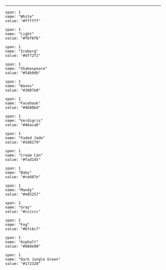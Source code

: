 -------
```color
span: 1
name: "White"
value: "#ffffff"
```
```color
span: 1
name: "Light"
value: "#f6f6f6"
```
```color
span: 1
name: "Iceberg"
value: "#dff2f2"
```
```color
span: 1
name: "Shakespeare"
value: "#54b9db"
```
```color
span: 1
name: "Waves"
value: "#3087e8"
```
```color
span: 1
name: "Facebook"
value: "#4b80bd"
```
```color
span: 1
name: "Verdigris"
value: "#46aca6"
```
```color
span: 1
name: "Faded Jade"
value: "#3d8279"
```
```color
span: 1
name: "Cream Can"
value: "#fad145"
```
```color
span: 1
name: "Baby"
value: "#ce887e"
```
```color
span: 1
name: "Mandy"
value: "#e85257"
```
```color
span: 1
name: "Gray"
value: "#cccccc"
```
```color
span: 1
name: "Fog"
value: "#bfc6c7"
```
```color
span: 1
name: "Asphalt"
value: "#888e90"
```
```color
span: 1
name: "Dark Jungle Green"
value: "#172328"
```
